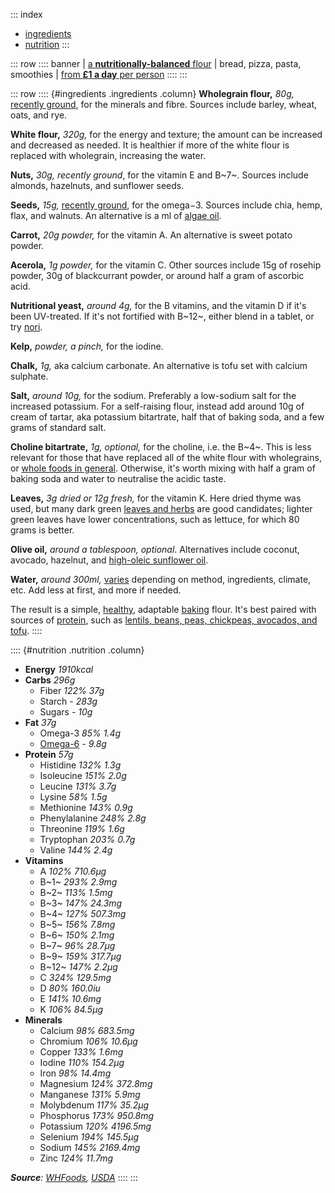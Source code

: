 ::: index
- [ingredients](#ingredients)
- [nutrition](#nutrition)
:::

::: row
:::: banner
| [a **nutritionally-balanced** flour](#ingredients)
| bread, pizza, pasta, smoothies
| [from **£1 a day** per person](/notes/flour-price)
::::
:::

::: row
:::: {#ingredients .ingredients .column}
**Wholegrain flour,** *80g,* [recently ground](/notes/wholegrains),
for the minerals and fibre. Sources include barley, wheat, oats, and rye.

**White flour,** *320g,* for the energy and texture; the amount can be
increased and decreased as needed. It is healthier if more of the white
flour is replaced with wholegrain, increasing the water.

**Nuts,** *30g,* *recently ground*, for the vitamin E and B~7~.
Sources include almonds, hazelnuts, and sunflower seeds.

**Seeds,** *15g,* [recently ground](/notes/seed-sensitivity), for the omega−3.
Sources include chia, hemp, flax, and walnuts. An alternative is a ml of
[algae oil](https://en.wikipedia.org/wiki/Seaweed_oil).

**Carrot,** *20g powder,* for the vitamin A. An alternative is sweet
potato powder.

**Acerola,** *1g powder,* for the vitamin C. Other sources include
15g of rosehip powder, 30g of blackcurrant powder, or around half a gram
of ascorbic acid.

**Nutritional yeast,** *around 4g,* for the B vitamins, and the vitamin D
if it's been UV-treated. If it's not fortified with B~12~, either
blend in a tablet, or try [nori](/basics).

**Kelp,** *powder,* *a pinch,* for the iodine.

**Chalk,** *1g,* aka calcium carbonate. An alternative is tofu set with calcium sulphate.

**Salt,** *around 10g,* for the sodium. Preferably a low-sodium salt
for the increased potassium. For a self-raising flour, instead add around 10g
of cream of tartar, aka potassium bitartrate, half that of baking soda, and
a few grams of standard salt.

**Choline bitartrate,** *1g,* *optional,* for the choline, i.e. the B~4~. This
is less relevant for those that have replaced all of the white flour with wholegrains,
or [whole foods in general](https://web.archive.org/web/20210126120914id_/http://www.whfoods.com/genpage.php?tname=nutrient&dbid=50#foodsources).
Otherwise, it's worth mixing with half a gram of baking soda and water to
neutralise the acidic taste.

**Leaves,** *3g dried or 12g fresh,* for the vitamin K. Here dried thyme
was used, but many dark green [leaves and herbs](/basics) are good candidates;
lighter green leaves have lower concentrations, such as lettuce, for which
80 grams is better.

**Olive oil,** *around a tablespoon,* *optional*. Alternatives
include coconut, avocado, hazelnut, and [high-oleic sunflower oil](https://www.youtube.com/watch?v=7kGnfXXIKZM).

**Water,** *around 300ml,* [varies](https://en.wikipedia.org/wiki/Baker_percentage#Dough_hydration)
depending on method, ingredients, climate, etc. Add less at first, and more
if needed.

The result is a simple, [healthy](#nutrition), adaptable [baking](https://www.manjulaskitchen.com/roti-chapati-flat-indian-bread/)
flour. It's best paired with sources of [protein](https://web.archive.org/web/20210304164944id_/http://www.whfoods.com/genpage.php?tname=nutrient&dbid=92),
such as [lentils, beans, peas, chickpeas, avocados, and tofu](/basics).
::::

:::: {#nutrition .nutrition .column}
- **Energy** *1910kcal*
- **Carbs** *296g*
	- Fiber *122%* *37g*
	- Starch *-* *283g*
	- Sugars *-* *10g*
- **Fat** *37g*
	- Omega-3 *85%* *1.4g*
	- [Omega-6](https://www.youtube.com/watch?v=7kGnfXXIKZM) *-* *9.8g*
- **Protein** *57g*
	- Histidine *132%* *1.3g*
	- Isoleucine *151%* *2.0g*
	- Leucine *131%* *3.7g*
	- Lysine *58%* *1.5g*
	- Methionine *143%* *0.9g*
	- Phenylalanine *248%* *2.8g*
	- Threonine *119%* *1.6g*
	- Tryptophan *203%* *0.7g*
	- Valine *144%* *2.4g*
- **Vitamins**
	- A *102%* *710.6µg*
	- B~1~ *293%* *2.9mg*
	- B~2~ *113%* *1.5mg*
	- B~3~ *147%* *24.3mg*
	- B~4~ *127%* *507.3mg*
	- B~5~ *156%* *7.8mg*
	- B~6~ *150%* *2.1mg*
	- B~7~ *96%* *28.7µg*
	- B~9~ *159%* *317.7µg*
	- B~12~ *147%* *2.2µg*
	- C *324%* *129.5mg*
	- D *80%* *160.0iu*
	- E *141%* *10.6mg*
	- K *106%* *84.5µg*
- **Minerals**
	- Calcium *98%* *683.5mg*
	- Chromium *106%* *10.6µg*
	- Copper *133%* *1.6mg*
	- Iodine *110%* *154.2µg*
	- Iron *98%* *14.4mg*
	- Magnesium *124%* *372.8mg*
	- Manganese *131%* *5.9mg*
	- Molybdenum *117%* *35.2µg*
	- Phosphorus *173%* *950.8mg*
	- Potassium *120%* *4196.5mg*
	- Selenium *194%* *145.5µg*
	- Sodium *145%* *2169.4mg*
	- Zinc *124%* *11.7mg*

***Source**: [WHFoods](https://www.goodreads.com/en/book/show/173102), [USDA](https://fdc.nal.usda.gov/)*
::::
:::
